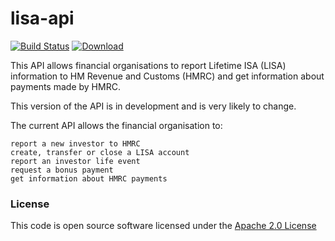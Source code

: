 # lisa-api

[![Build Status](https://travis-ci.org/hmrc/lisa-api.svg)](https://travis-ci.org/hmrc/lisa-api) [ ![Download](https://api.bintray.com/packages/hmrc/releases/lisa-api/images/download.svg) ](https://bintray.com/hmrc/releases/lisa-api/_latestVersion)



This API allows financial organisations to report Lifetime ISA (LISA) information to HM Revenue and Customs (HMRC) and get information about payments made by HMRC.

This version of the API is in development and is very likely to change.

The current API allows the financial organisation to:

    report a new investor to HMRC
    create, transfer or close a LISA account
    report an investor life event
    request a bonus payment
    get information about HMRC payments



### License

This code is open source software licensed under the [Apache 2.0 License]("http://www.apache.org/licenses/LICENSE-2.0.html")